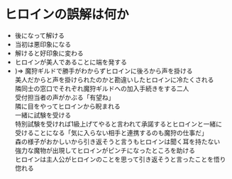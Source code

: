 # ヒロインの誤解は何か
- 後になって解ける
- 当初は悪印象になる
- 解けると好印象に変わる
- ヒロインが美人であることに端を発する
- )=> 魔狩ギルドで勝手がわからずヒロインに後ろから声を掛ける  
  美人だからと声を掛けられたのかと勘違いしたヒロインに冷たくされる  
  隣同士の窓口でそれぞれ魔狩ギルドへの加入手続きをする二人  
  受付担当者の声がかぶる「有望ね」  
  隣に目をやってヒロインから睨まれる  
  一緒に試験を受ける  
  特別試験を受ければ1級上げてやると言われて承諾するとヒロインと一緒に受けることになる「気に入らない相手と連携するのも魔狩の仕事だ」  
  森の様子がおかしいから引き返そうと言うもヒロインは聞く耳を持たない  
  強力な魔物が出現してヒロインがピンチになったところを助ける  
  ヒロインは主人公がヒロインのことを思って引き返そうと言ったことを悟り惚れる
